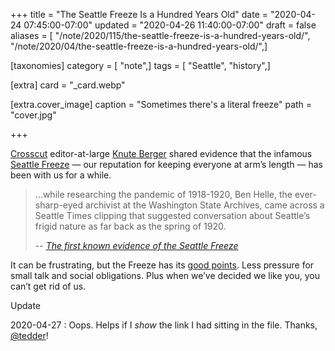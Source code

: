 +++
title = "The Seattle Freeze Is a Hundred Years Old"
date = "2020-04-24 07:45:00-07:00"
updated = "2020-04-26 11:40:00-07:00"
draft = false
aliases = [ "/note/2020/115/the-seattle-freeze-is-a-hundred-years-old/", "/note/2020/04/the-seattle-freeze-is-a-hundred-years-old/",]

[taxonomies]
category = [ "note",]
tags = [ "Seattle", "history",]

[extra]
card = "_card.webp"

[extra.cover_image]
caption = "Sometimes there's a literal freeze"
path = "cover.jpg"

+++

[Seattle Freeze]: https://www.seattletimes.com/life/lifestyle/seattle-freeze-forget-making-friends-half-of-washington-residents-dont-even-want-to-talk-to-you/

[Crosscut]: https://crosscut.com/
[Knute Berger]: https://crosscut.com/author/knute-berger

[Crosscut][] editor-at-large [Knute Berger][] shared evidence that the infamous
[Seattle Freeze][] — our reputation for keeping everyone at arm’s length — has
been with us for a while.

[The first known evidence of the Seattle Freeze]: https://crosscut.com/2020/04/first-known-evidence-seattle-freeze

> …while researching the pandemic of 1918-1920, Ben Helle, the ever-sharp-eyed
> archivist at the Washington State Archives, came across a Seattle Times
> clipping that suggested conversation about Seattle’s frigid nature as far back
> as the spring of 1920.
>
> -- <cite>[The first known evidence of the Seattle Freeze]</cite>

[good points]: https://www.thrillist.com/lifestyle/seattle/how-i-learned-to-love-the-seattle-freeze

It can be frustrating, but the Freeze has its [good points][].  Less pressure
for small talk and social obligations. Plus when we’ve decided we like you, you
can’t get rid of us.

<div class="admonition">
<p class="admonition-title">Update</p>

2020-04-27
:  Oops. Helps if I *show* the link I had sitting in the file. Thanks,
  [@tedder](https://twitter.com/tedder42)!

</div>
